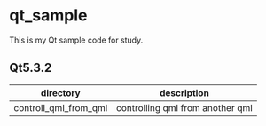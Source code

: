 # qt_sample
This is my Qt sample code for study.

## Qt5.3.2

| directory  | description |
|:-----------:|:------------:|
|controll_qml_from_qml|controlling qml from another qml|
